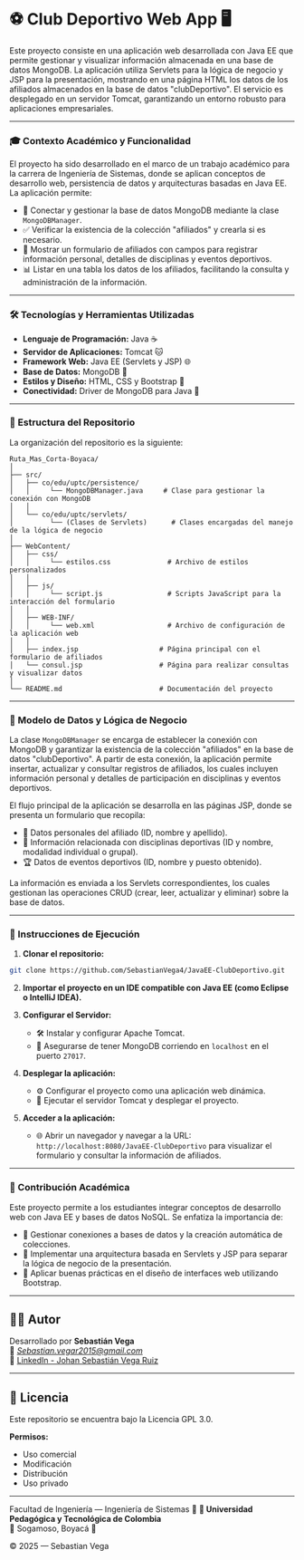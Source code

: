 # ⚽ Club Deportivo Web App 🖥️

Este proyecto consiste en una aplicación web desarrollada con Java EE que permite gestionar y visualizar información almacenada en una base de datos MongoDB. La aplicación utiliza Servlets para la lógica de negocio y JSP para la presentación, mostrando en una página HTML los datos de los afiliados almacenados en la base de datos "clubDeportivo". El servicio es desplegado en un servidor Tomcat, garantizando un entorno robusto para aplicaciones empresariales.

---

### 🎓 Contexto Académico y Funcionalidad

El proyecto ha sido desarrollado en el marco de un trabajo académico para la carrera de Ingeniería de Sistemas, donde se aplican conceptos de desarrollo web, persistencia de datos y arquitecturas basadas en Java EE.  
La aplicación permite:
- 🔌 Conectar y gestionar la base de datos MongoDB mediante la clase `MongoDBManager`.
- ✅ Verificar la existencia de la colección "afiliados" y crearla si es necesario.
- 📝 Mostrar un formulario de afiliados con campos para registrar información personal, detalles de disciplinas y eventos deportivos.
- 📊 Listar en una tabla los datos de los afiliados, facilitando la consulta y administración de la información.

---

### 🛠️ Tecnologías y Herramientas Utilizadas

- **Lenguaje de Programación:** Java ☕
- **Servidor de Aplicaciones:** Tomcat 🐱
- **Framework Web:** Java EE (Servlets y JSP) 🌐
- **Base de Datos:** MongoDB 🍃
- **Estilos y Diseño:** HTML, CSS y Bootstrap 🎨
- **Conectividad:** Driver de MongoDB para Java 🔗

---

### 📁 Estructura del Repositorio

La organización del repositorio es la siguiente:
```
Ruta_Mas_Corta-Boyaca/
│
├── src/ 
│   ├── co/edu/uptc/persistence/
│   │     └── MongoDBManager.java     # Clase para gestionar la conexión con MongoDB
│   │
│   └── co/edu/uptc/servlets/
│         └── (Clases de Servlets)      # Clases encargadas del manejo de la lógica de negocio
│
├── WebContent/
│   ├── css/
│   │     └── estilos.css              # Archivo de estilos personalizados
│   │
│   ├── js/
│   │     └── script.js                # Scripts JavaScript para la interacción del formulario
│   │
│   ├── WEB-INF/
│   │     └── web.xml                  # Archivo de configuración de la aplicación web
│   │
│   ├── index.jsp                    # Página principal con el formulario de afiliados
│   └── consul.jsp                   # Página para realizar consultas y visualizar datos
│
└── README.md                        # Documentación del proyecto
```

---

### 🧠 Modelo de Datos y Lógica de Negocio

La clase `MongoDBManager` se encarga de establecer la conexión con MongoDB y garantizar la existencia de la colección "afiliados" en la base de datos "clubDeportivo". A partir de esta conexión, la aplicación permite insertar, actualizar y consultar registros de afiliados, los cuales incluyen información personal y detalles de participación en disciplinas y eventos deportivos.

El flujo principal de la aplicación se desarrolla en las páginas JSP, donde se presenta un formulario que recopila:
- 👤 Datos personales del afiliado (ID, nombre y apellido).
- 🏅 Información relacionada con disciplinas deportivas (ID y nombre, modalidad individual o grupal).
- 🏆 Datos de eventos deportivos (ID, nombre y puesto obtenido).

La información es enviada a los Servlets correspondientes, los cuales gestionan las operaciones CRUD (crear, leer, actualizar y eliminar) sobre la base de datos.

---

### 🚀 Instrucciones de Ejecución

1. **Clonar el repositorio:**
```bash
git clone https://github.com/SebastianVega4/JavaEE-ClubDeportivo.git
```

2. **Importar el proyecto en un IDE compatible con Java EE (como Eclipse o IntelliJ IDEA).**

3. **Configurar el Servidor:**
   - 🛠️ Instalar y configurar Apache Tomcat.
   - 🧪 Asegurarse de tener MongoDB corriendo en `localhost` en el puerto `27017`.

4. **Desplegar la aplicación:**
   - ⚙️ Configurar el proyecto como una aplicación web dinámica.
   - 🔄 Ejecutar el servidor Tomcat y desplegar el proyecto.

5. **Acceder a la aplicación:**
   - 🌐 Abrir un navegador y navegar a la URL: `http://localhost:8080/JavaEE-ClubDeportivo` para visualizar el formulario y consultar la información de afiliados.

---

### 🎯 Contribución Académica

Este proyecto permite a los estudiantes integrar conceptos de desarrollo web con Java EE y bases de datos NoSQL. Se enfatiza la importancia de:
- 🔗 Gestionar conexiones a bases de datos y la creación automática de colecciones.
- 🧱 Implementar una arquitectura basada en Servlets y JSP para separar la lógica de negocio de la presentación.
- 🎨 Aplicar buenas prácticas en el diseño de interfaces web utilizando Bootstrap.

---

## 👨‍🎓 Autor

Desarrollado por **Sebastián Vega**  
📧 *Sebastian.vegar2015@gmail.com*  
🔗 [LinkedIn - Johan Sebastián Vega Ruiz](https://www.linkedin.com/in/johan-sebastian-vega-ruiz-b1292011b/)

---
 
## 📜 Licencia

Este repositorio se encuentra bajo la Licencia GPL 3.0.

**Permisos:**
- Uso comercial
- Modificación
- Distribución
- Uso privado

---


Facultad de Ingeniería — Ingeniería de Sistemas 🧩
**🏫 Universidad Pedagógica y Tecnológica de Colombia**  
📍 Sogamoso, Boyacá 📍

© 2025 — Sebastian Vega
